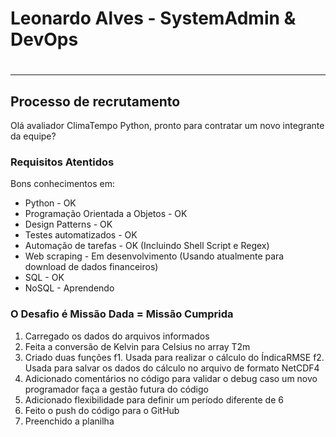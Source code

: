 <p align="center">
	<h1> Leonardo Alves - SystemAdmin & DevOps <h1>
</p>

___


## Processo de recrutamento

Olá avaliador ClimaTempo Python, pronto para contratar um novo integrante da equipe?

### Requisitos Atentidos

Bons conhecimentos em:

- Python - OK
- Programação Orientada a Objetos - OK
- Design Patterns - OK
- Testes automatizados - OK
- Automação de tarefas - OK (Incluindo Shell Script e Regex)
- Web scraping - Em desenvolvimento (Usando atualmente para download de dados financeiros)
- SQL - OK
- NoSQL - Aprendendo

### O Desafio é Missão Dada = Missão Cumprida

1. Carregado os dados do arquivos informados 
2. Feita a conversão de Kelvin para Celsius no array T2m
3. Criado duas funções
	f1. Usada para realizar o cálculo do ÍndicaRMSE
	f2. Usada para salvar os dados do cálculo no arquivo de formato NetCDF4
4. Adicionado comentários no código para validar o debug caso um novo programador faça a gestão futura do código
5. Adicionado flexibilidade para definir um período diferente de 6
6. Feito o push do código para o GitHub
7. Preenchido a planilha

